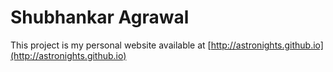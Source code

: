 # Shubhankar Agrawal

This project is my personal website available at [http://astronights.github.io](http://astronights.github.io)